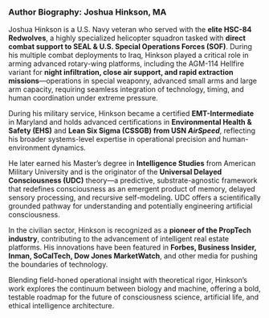 ### **Author Biography: Joshua Hinkson, MA**

Joshua Hinkson is a U.S. Navy veteran who served with the **elite HSC-84 Redwolves**, a highly specialized helicopter squadron tasked with **direct combat support to SEAL & U.S. Special Operations Forces (SOF)**. During his multiple combat deployments to Iraq, Hinkson played a critical role in arming advanced rotary-wing platforms, including the AGM-114 Hellfire variant for **night infiltration, close air support, and rapid extraction missions**—operations in special weaponry, advanced small arms and large arm capacity, requiring seamless integration of technology, timing, and human coordination under extreme pressure.

During his military service, Hinkson became a certified **EMT-Intermediate** in Maryland and holds advanced certifications in **Environmental Health & Safety (EHS)** and **Lean Six Sigma (CSSGB) from USN *AirSpeed***, reflecting his broader systems-level expertise in operational precision and human-environment dynamics.

He later earned his Master’s degree in **Intelligence Studies** from American Military University and is the originator of the **Universal Delayed Consciousness (UDC)** theory—a predictive, substrate-agnostic framework that redefines consciousness as an emergent product of memory, delayed sensory processing, and recursive self-modeling. UDC offers a scientifically grounded pathway for understanding and potentially engineering artificial consciousness.

In the civilian sector, Hinkson is recognized as a **pioneer of the PropTech industry**, contributing to the advancement of intelligent real estate platforms. His innovations have been featured in **Forbes, Business Insider, Inman, SoCalTech, Dow Jones MarketWatch**, and other media for pushing the boundaries of technology.

Blending field-honed operational insight with theoretical rigor, Hinkson’s work explores the continuum between biology and machine, offering a bold, testable roadmap for the future of consciousness science, artificial life, and ethical intelligence architecture.

